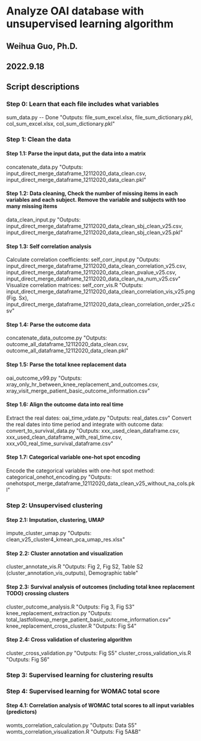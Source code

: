 # Analyze OAI database with unsupervised learning algorithm
## Weihua Guo, Ph.D.
## 2022.9.18

## Script descriptions
### Step 0: Learn that each file includes what variables
sum_data.py -- Done
"Outputs: file_sum_excel.xlsx, file_sum_dictionary.pkl, col_sum_excel.xlsx, col_sum_dictionary.pkl"

### Step 1: Clean the data
#### Step 1.1: Parse the input data, put the data into a matrix
concatenate_data.py
"Outputs: input_direct_merge_dataframe_12112020_data_clean.csv, input_direct_merge_dataframe_12112020_data_clean.pkl"

#### Step 1.2: Data cleaning, Check the number of missing items in each variables and each subject. Remove the variable and subjects with too many missing items
data_clean_input.py
"Outputs: input_direct_merge_dataframe_12112020_data_clean_sbj_clean_v25.csv, input_direct_merge_dataframe_12112020_data_clean_sbj_clean_v25.pkl"

#### Step 1.3: Self correlation analysis
Calculate correlation coefficients: self_corr_input.py
"Outputs: input_direct_merge_dataframe_12112020_data_clean_correlation_v25.csv, input_direct_merge_dataframe_12112020_data_clean_pvalue_v25.csv, input_direct_merge_dataframe_12112020_data_clean_na_num_v25.csv"
Visualize correlation matrices: self_corr_vis.R
"Outputs: input_direct_merge_dataframe_12112020_data_clean_correlation_vis_v25.png (Fig. Sx), input_direct_merge_dataframe_12112020_data_clean_correlation_order_v25.csv"

#### Step 1.4: Parse the outcome data
concatenate_data_outcome.py
"Outputs: outcome_all_dataframe_12112020_data_clean.csv, outcome_all_dataframe_12112020_data_clean.pkl"

#### Step 1.5: Parse the total knee replacement data
oai_outcome_v99.py
"Outputs: xray_only_hr_between_knee_replacement_and_outcomes.csv, xray_visit_merge_patient_basic_outcome_information.csv"

#### Step 1.6: Align the outcome data into real time
Extract the real dates: oai_time_vdate.py
"Outputs: real_dates.csv"
Convert the real dates into time period and integrate with outcome data: convert_to_survival_data.py
"Outputs: xxx_used_clean_dataframe.csv, xxx_used_clean_dataframe_with_real_time.csv, xxx_v00_real_time_survival_dataframe.csv"

#### Step 1.7: Categorical variable one-hot spot encoding
Encode the categorical variables with one-hot spot method: categorical_onehot_encoding.py
"Outputs: onehotspot_merge_dataframe_12112020_data_clean_v25_without_na_cols.pkl"

### Step 2: Unsupervised clustering
#### Step 2.1: Imputation, clustering, UMAP
impute_cluster_umap.py
"Outputs: clean_v25_cluster4_kmean_pca_umap_res.xlsx"

#### Step 2.2: Cluster annotation and visualization
cluster_annotate_vis.R
"Outputs: Fig 2, Fig S2, Table S2 (cluster_annotation_vis_outputs), Demographic table"

#### Step 2.3: Survival analysis of outcomes (including total knee replacement TODO) crossing clusters
cluster_outcome_analysis.R
"Outputs: Fig 3, Fig S3"
knee_replacement_extraction.py
"Outputs: total_lastfollowup_merge_patient_basic_outcome_information.csv"
knee_replacement_cross_cluster.R
"Outputs: Fig S4"

#### Step 2.4: Cross validation of clustering algorithm
cluster_cross_validation.py
"Outputs: Fig S5"
cluster_cross_validation_vis.R
"Outputs: Fig S6"

### Step 3: Supervised learning for clustering results

### Step 4: Supervised learning for WOMAC total score
#### Step 4.1: Correlation analysis of WOMAC total scores to all input variables (predictors)
womts_correlation_calculation.py
"Outputs: Data S5"
womts_correlation_visualization.R
"Outputs: Fig 5A&B"
